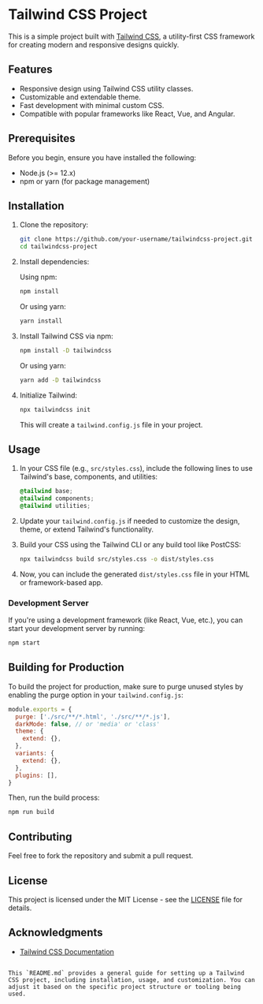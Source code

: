 
# Tailwind CSS Project

This is a simple project built with [Tailwind CSS](https://tailwindcss.com/), a utility-first CSS framework for creating modern and responsive designs quickly.

## Features

- Responsive design using Tailwind CSS utility classes.
- Customizable and extendable theme.
- Fast development with minimal custom CSS.
- Compatible with popular frameworks like React, Vue, and Angular.

## Prerequisites

Before you begin, ensure you have installed the following:

- Node.js (>= 12.x)
- npm or yarn (for package management)

## Installation

1. Clone the repository:

   ```bash
   git clone https://github.com/your-username/tailwindcss-project.git
   cd tailwindcss-project
   ```

2. Install dependencies:

   Using npm:

   ```bash
   npm install
   ```

   Or using yarn:

   ```bash
   yarn install
   ```

3. Install Tailwind CSS via npm:

   ```bash
   npm install -D tailwindcss
   ```

   Or using yarn:

   ```bash
   yarn add -D tailwindcss
   ```

4. Initialize Tailwind:

   ```bash
   npx tailwindcss init
   ```

   This will create a `tailwind.config.js` file in your project.

## Usage

1. In your CSS file (e.g., `src/styles.css`), include the following lines to use Tailwind's base, components, and utilities:

   ```css
   @tailwind base;
   @tailwind components;
   @tailwind utilities;
   ```

2. Update your `tailwind.config.js` if needed to customize the design, theme, or extend Tailwind's functionality.

3. Build your CSS using the Tailwind CLI or any build tool like PostCSS:

   ```bash
   npx tailwindcss build src/styles.css -o dist/styles.css
   ```

4. Now, you can include the generated `dist/styles.css` file in your HTML or framework-based app.

### Development Server

If you're using a development framework (like React, Vue, etc.), you can start your development server by running:

```bash
npm start
```

## Building for Production

To build the project for production, make sure to purge unused styles by enabling the purge option in your `tailwind.config.js`:

```js
module.exports = {
  purge: ['./src/**/*.html', './src/**/*.js'],
  darkMode: false, // or 'media' or 'class'
  theme: {
    extend: {},
  },
  variants: {
    extend: {},
  },
  plugins: [],
}
```

Then, run the build process:

```bash
npm run build
```

## Contributing

Feel free to fork the repository and submit a pull request.

## License

This project is licensed under the MIT License - see the [LICENSE](LICENSE) file for details.

## Acknowledgments

- [Tailwind CSS Documentation](https://tailwindcss.com/docs)
```

This `README.md` provides a general guide for setting up a Tailwind CSS project, including installation, usage, and customization. You can adjust it based on the specific project structure or tooling being used.
